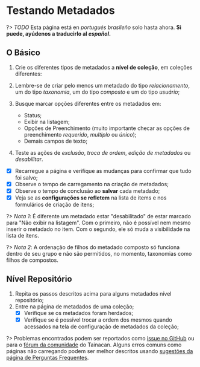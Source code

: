# Testando Metadados

?> _TODO_ Esta página está en _portugués brasileño_ solo hasta ahora. **Si puede, ayúdenos a traducirlo al _español_.**

## O Básico

1. Crie os diferentes tipos de metadados a **nível de coleção**, em coleções diferentes:
1. Lembre-se de criar pelo menos um metadado do tipo _relacionamento_, um do tipo _taxonomia_, um do tipo _composto_ e um do tipo _usuário_;
1. Busque marcar opções diferentes entre os metadados em:

   - Status;
   - Exibir na listagem;
   - Opções de Preenchimento (muito importante checar as opções de preenchimento _requerido_, _multiplo_ ou _único_);
   - Demais campos de texto;

1. Teste as ações de _exclusão_, _troca de ordem_, _edição de metadados_ ou _desabilitar_.

- [x] Recarregue a página e verifique as mudanças para confirmar que tudo foi salvo;
- [x] Observe o tempo de carregamento na criação de metadados;
- [x] Observe o tempo de conclusão ao **salvar** cada metadado;
- [x] Veja se as **configurações se refletem** na lista de items e nos formulários de criação de itens;

?> _Nota 1_: É diferente um metadado estar "desabilitado" de estar marcado para "Não exibir na listagem". Com o primeiro, não é possível nem mesmo inserir o metadado no item. Com o segundo, ele só muda a visibilidade na lista de itens.

?> _Nota 2_: A ordenação de filhos do metadado composto só funciona dentro de seu grupo e não são permitidos, no momento, taxonomias como filhos de compostos.

## Nível Repositório

1. Repita os passos descritos acima para alguns metadados nível repositório;
2. Entre na página de metadados de uma coleção;
   - [x] Verifique se os metadados foram herdados;
   - [x] Verifique se é possível trocar a ordem dos mesmos quando acessados na tela de configuração de metadados da coleção;

?> Problemas encontrados podem ser reportados como [issue no GitHub](https://github.com/tainacan/tainacan/issues ":ignore") ou para o [fórum da comunidade](https://tainacan.discourse.group ":ignore") do Tainacan. Alguns erros comuns como páginas não carregando podem ser melhor descritos usando [sugestões da página de Perguntas Frequentes](/es-mx/faq#acho-que-encontrei-um-erro-como-devo-proceder).
